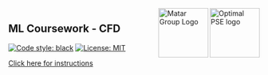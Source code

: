 <a href="https://www.imperial.ac.uk/optimisation-and-machine-learning-for-process-engineering/about-us/">
<img src="https://avatars.githubusercontent.com/u/81195336?s=200&v=4" alt="Optimal PSE logo" title="OptimalPSE" align="right" height="100" />
<img src="https://pbs.twimg.com/profile_images/1571965296663044098/FoCpTXVg_400x400.jpg" alt="Matar Group Logo" title="MatarGroup" align="right" height="100" />
</a>


## ML Coursework - CFD 
 [![Code style: black](https://img.shields.io/badge/code%20style-black-000000.svg)](https://github.com/psf/black) [![License: MIT](https://img.shields.io/badge/License-MIT-yellow.svg)](https://opensource.org/licenses/MIT)

 
[Click here for instructions](ml_course_documentation-2.pdf)
